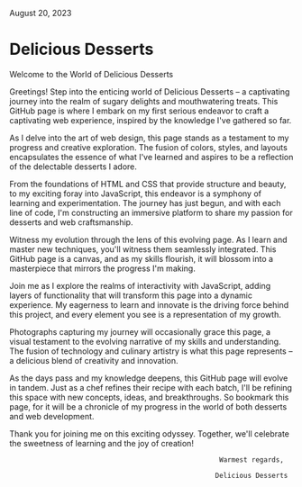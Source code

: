 August 20, 2023

# Delicious Desserts

Welcome to the World of Delicious Desserts

Greetings! Step into the enticing world of Delicious Desserts – a captivating journey into the realm of sugary delights and mouthwatering treats. This GitHub page is where I embark on my first serious endeavor to craft a captivating web experience, inspired by the knowledge I've gathered so far.

As I delve into the art of web design, this page stands as a testament to my progress and creative exploration. The fusion of colors, styles, and layouts encapsulates the essence of what I've learned and aspires to be a reflection of the delectable desserts I adore.

From the foundations of HTML and CSS that provide structure and beauty, to my exciting foray into JavaScript, this endeavor is a symphony of learning and experimentation. The journey has just begun, and with each line of code, I'm constructing an immersive platform to share my passion for desserts and web craftsmanship.

Witness my evolution through the lens of this evolving page. As I learn and master new techniques, you'll witness them seamlessly integrated. This GitHub page is a canvas, and as my skills flourish, it will blossom into a masterpiece that mirrors the progress I'm making.

Join me as I explore the realms of interactivity with JavaScript, adding layers of functionality that will transform this page into a dynamic experience. My eagerness to learn and innovate is the driving force behind this project, and every element you see is a representation of my growth.

Photographs capturing my journey will occasionally grace this page, a visual testament to the evolving narrative of my skills and understanding. The fusion of technology and culinary artistry is what this page represents – a delicious blend of creativity and innovation.

As the days pass and my knowledge deepens, this GitHub page will evolve in tandem. Just as a chef refines their recipe with each batch, I'll be refining this space with new concepts, ideas, and breakthroughs. So bookmark this page, for it will be a chronicle of my progress in the world of both desserts and web development.

Thank you for joining me on this exciting odyssey. Together, we'll celebrate the sweetness of learning and the joy of creation!

                                                        Warmest regards,

                                                       Delicious Desserts
